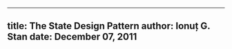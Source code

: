 --------------------------------------------------------------------------------
title: The State Design Pattern
author: Ionuț G. Stan
date: December 07, 2011
--------------------------------------------------------------------------------
